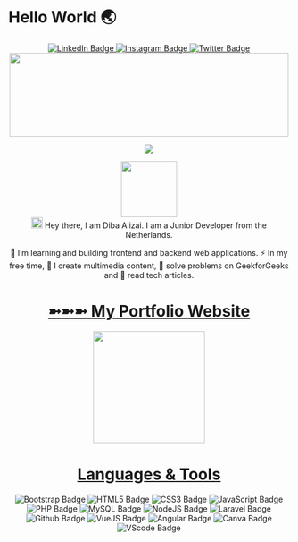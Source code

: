   # Hello World 🌏



<div id="badges" align="center">
  <a href="https://www.linkedin.com/in/dibaalizai/">
    <img src="https://img.shields.io/badge/LinkedIn-blue?style=for-the-badge&logo=linkedin&logoColor=white" alt="LinkedIn Badge"/>
  </a>
  <a href="https://www.instagram.com/star.diba/">
    <img src="https://img.shields.io/badge/Instagram-E4405F?style=for-the-badge&logo=instagram&logoColor=white" alt="Instagram Badge"/>
  </a>
  <a href="https://twitter.com/deebastar">
    <img src="https://img.shields.io/badge/Twitter-blue?style=for-the-badge&logo=twitter&logoColor=white" alt="Twitter Badge"/>
  </a>
</div>


 <div id="header" align="center">
  <img src="https://media.giphy.com/media/sULKEgDMX8LcI/giphy.gif" width="500" height="150"/>
  
  ![](https://komarev.com/ghpvc/?username=dibaalizai&color=ff69b4)
</div>


<div id="header" align="center"> 
  <img src="https://media.giphy.com/media/HwBlFQZFcAoUcPHZdX/giphy.gif" width="100"/>
</div>

<div id="header" align="center"> 
  <img src="https://media.giphy.com/media/hvRJCLFzcasrR4ia7z/giphy.gif" width="20px"/> Hey there, I am Diba Alizai. I am a Junior Developer from the Netherlands. 

  :telescope: I’m learning and building frontend and backend web applications.
  :zap: In my free time, :seedling: I create multimedia content, 🧠 solve problems on GeekforGeeks and 📖 read tech articles.
</div>


<div id="main" align="center"> 
  
# <a href="https://alizai.vercel.app/"> ➼➼➼ My Portfolio Website</a> 
  

</div>
  
<div id="main" align="center">
<img src="https://media.giphy.com/media/L1R1tvI9svkIWwpVYr/giphy.gif" width="200"/>
</div>

<div id="main" align="center"> 
  
  # <a href="#">Languages & Tools</a> 

  <a> <img src="https://img.shields.io/badge/Bootstrap-563D7C?style=for-the-badge&logo=bootstrap&logoColor=white" alt="Bootstrap Badge"/> </a> 
   <a> <img src="https://img.shields.io/badge/HTML5-E34F26?style=for-the-badge&logo=html5&logoColor=white" alt="HTML5 Badge"/></a> 
   <a> <img src="https://img.shields.io/badge/CSS-239120?&style=for-the-badge&logo=css3&logoColor=white" alt="CSS3 Badge"/></a> 
   <a> <img src="https://img.shields.io/badge/JavaScript-323330?style=for-the-badge&logo=javascript&logoColor=F7DF1E" alt="JavaScript Badge"/></a> 
   <a> <img src="https://img.shields.io/badge/PHP-777BB4?style=for-the-badge&logo=php&logoColor=white" alt="PHP Badge"/></a> 
   <a>  <img src="https://img.shields.io/badge/MySQL-00000F?style=for-the-badge&logo=mysql&logoColor=white" alt="MySQL Badge"/></a> 
   <a> <img src="https://img.shields.io/badge/Node.js-43853D?style=for-the-badge&logo=node.js&logoColor=white" alt="NodeJS Badge"/></a> 
   <a> <img src="https://img.shields.io/badge/Laravel-FF2D20?style=for-the-badge&logo=laravel&logoColor=white" alt="Laravel Badge"/></a> 
   <a>  <img src="https://img.shields.io/badge/GitHub-100000?style=for-the-badge&logo=github&logoColor=white" alt="Github Badge"/></a> 
   <a> <img src="https://img.shields.io/badge/Vue.js-35495E?style=for-the-badge&logo=vue.js&logoColor=4FC08D" alt="VueJS Badge"/></a> 
   <a>  <img src="https://img.shields.io/badge/Angular-DD0031?style=for-the-badge&logo=angular&logoColor=white" alt="Angular Badge"/></a> 
   <a>  <img src="https://img.shields.io/badge/Canva-%2300C4CC.svg?&style=for-the-badge&logo=Canva&logoColor=white" alt="Canva Badge"/></a> 
   <a> <img src="https://img.shields.io/badge/Visual_Studio_Code-0078D4?style=for-the-badge&logo=visual%20studio%20code&logoColor=white" alt="VScode Badge"/></a> 

</div>
